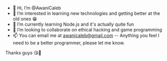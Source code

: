 - 👋 Hi, I’m @AwaniCaleb
- 👀 I’m interested in learning new technologies and getting better at the old ones 😁
- 🌱 I’m currently learning Node.js and it's actually quite fun
- 💞️ I’m looking to collaborate on ethical hacking and game programming
- 📫 You can email me at awanicaleb@gmail.com
-- Anything you feel I need to be a better programmer, please let me know.

Thanks guys 😘🥰

<!---
AwaniCaleb/AwaniCaleb is a ✨ special ✨ repository because its `README.md` (this file) appears on your GitHub profile.
You can click the Preview link to take a look at your changes.
--->
